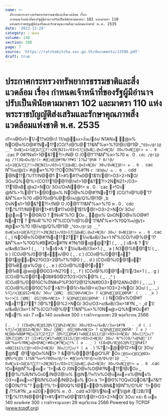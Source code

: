 ```yaml
---
name: >-
  ประกาศกระทรวงทรัพยากรธรรมชาติและสิ่งแวดล้อม เรื่อง
  กำหนดเจ้าหน้าที่ของรัฐผู้มีอำนาจปรับเป็นพินัยตามมาตรา 102 และมาตรา 110
  แห่งพระราชบัญญัติส่งเสริมและรักษาคุณภาพสิ่งแวดล้อมแห่งชาติ พ.ศ. 2535
date: '2023-11-29'
category: ง พิเศษ
volume: 140
section: 300
page: 7
source: 'https://ratchakitcha.soc.go.th/documents/13596.pdf'
draft: true
---
```


# ประกาศกระทรวงทรัพยากรธรรมชาติและสิ่งแวดล้อม เรื่อง กำหนดเจ้าหน้าที่ของรัฐผู้มีอำนาจปรับเป็นพินัยตามมาตรา 102 และมาตรา 110 แห่งพระราชบัญญัติส่งเสริมและรักษาคุณภาพสิ่งแวดล้อมแห่งชาติ พ.ศ. 2535

ป1>ก@0ก1>1/ง1?พ0@ก1 11/ช@ิแล>สิ่งแ/ล้อ/ N1ANอ ํ@ห% NO@ห%O@#?Nอ1?(CO/?อํ@%@'1?&N'็%พ>%?0!@//@!1@ _^` O3>/@!1@ __^ OหNพ1>1@&??!>2NN21>/O3>1?1@คB.@พ2>NO/ 3Oอ/OหN@!> พ . 0 . `cac P 0#?Nพ1>1@&??!>/N@ O /0@1'1?&N'็%พ>%?0 พ . 0 . `cdc /@!1@ ag /?(3QหOค/@/(> #@อ@@#?N/?P#1'1?&2"@%N ? 0/!@/พ1>1@&??!>2NN21>/O3>1?1@คB.@พ2>NO/ 3Oอ/OหN@!> พ . 0 . `cac N'็%ค/@/(> #@พ>%?0 !?OO!N/?%#?N `c !B3@ค/ พ . 0 . `cdd @N1?/%!1?/N@@1 1>#1/#1?พ0@1$11/@!>O3>2>NO/ 3Oอ/Q%@%>(CO1?1@@1!@/พ1>1@&??!>2NN21>/O3> 1?1@คB.@พ2>NO/ 3Oอ/OหN@!> พ . 0 . `cac >!Oอ ํ @N%>%@1'1>@0ํ@ห% NO@ห%O@#?Nอ1? (CO/?อํ@%@'1?&N'็%พ>%?0 อ@0?0อํ@%@!@/ค/@/Q%/@!1@ _b OหNพ1>1@&??!>/N@ O /0@1'1?&N'็%พ>%?0 พ . 0 . `cdc 1?/%!1?/N@@11>#1/#1?พ0@1$11/@!>O3>2>NO/ 3Oอ/ @ออ'1>@0R/O ? !NอR'%?O Oอ _ ํ@ห% QหONO@ห%O@#?Nอ1? ? !NอR'%?O N'็%(CO/?อํ@%@'1?&N'็%พ>%?0Q%ค/@/(> #@พ>%?0 !@/ค/@/Q%/@!1@ _^` O3>/@!1@ __^ OหNพ1>1@&??!>2NN21>/O3>1?1@คB.@พ2>NO/ 3Oอ/ OหN@!> พ . 0 . `cac ( _ ) NO@ห%O@#?Nอ1?2?? 1/ค/&คB//3พ>1 N'็%(CO/?อํ@%@'1?&N'็%พ>%?0Q%#B#Oอ#?N #?N/1@อ@@?1 ( _ . _ ) อ$>& ? 1/ค/&คB//3พ>1 ( _ . ` ) 1ออ$>& ? 1/ค/&คB//3พ>1 ( _ . a ) N3@%B@11/ ( _ . b ) (COอํ@%/0@1อห/@0 ( _ . c ) (COอํ@%/0@1อ? @1@อN2?0O3>2@1อ?%!1@0 ( _ . d ) (COอํ@%/0@1อ? @1คB.@พ%Oํ@ ( _ . e ) (COอํ@%/0@1อ? @1คB.@พอ@@0O3>N2?0 ( _ . f ) (COอํ@%/0@1อ!1//3พ>1 ( _ . g ) (COอํ@%/0@1อ0B#$0@2!1์O3>O(%@% ( _ . _^ ) (COอํ@%/0@10C%0์N#คP%P30?2@12%N#0O3>@12ANอ2@1 ( _ . __ ) (COอํ@%/0@10C%0์'>&?!>@1/>Nค1@>ห์/3พ>1O3>2>NO/ 3Oอ/ ( _ . _` ) %?/>@@12>NO/ 3Oอ/ @N ํ @1!ํ@Oห%N1> ? &ํ@%@@1@O%R' ( _ . _a ) %>!>1 @N ํ @1!ํ@Oห%N1> ? &ํ@%@@1@O%R' ( ` ) NO@ห%O@#?Nอ1?2?? 2ํ@%?@%2>NO/ 3Oอ/O3>ค/&คB//3พ>1#?N _ - _d 1/ค/&คB//3พ>1 N'็%(CO/?อํ@%@'1?&N'็%พ>%?0Nพ@>Q%N!#Oอ#?Nอ!% หน้า 7 เลม 140 ตอนพิเศษ 300 ง ราชกิจจานุเบกษา 29 พฤศจิกายน 2566

( ` . _ ) (COอํ@%/0@12ํ@%?@%2>NO/ 3Oอ/O3>ค/&คB//3พ>1#?N _ - _d ( ` . ` ) %?/>@@12>NO/ 3Oอ/ @N ํ @1!ํ@Oห%N1> ? &ํ@%@@1@O%R' ( a ) NO@ห%O@#?Nอ1?2?? 2ํ@%?@%#1?พ0@1$11/@!>O3>2>NO/ 3Oอ/?ห/? 2ํ@%?@%'3? 1>#1/#1?พ0@1$11/@!>O3>2>NO/ 3Oอ/ N'็%(CO/?อํ@%@'1?&N'็%พ>%?0Nพ@>Q%N!#Oอ#?Nอ!% ( a . _ ) (COอํ@%/0@12ํ@%?@%#1?พ0@1$11/@!>O3>2>NO/ 3Oอ/?ห/? ( a . ` ) %?/>@@12>NO/ 3Oอ/ @N ํ @1!ํ@Oห%N1> ? &ํ@%@@1@O%R' Oอ ` @1พ>@1@O3> ํ @N%>%@1'1?&N'็%พ>%?0Q%ค/@/(> #@พ>%?0!@/ค/@/Q%/@!1@ __^ OหNพ1>1@&??!>2NN21>/O3>1?1@คB.@พ2>NO/ 3Oอ/OหN@!> พ . 0 . `cac !Oอ#ํ@N'็%อค์ค> '1>อ& O /0NO@ห%O@#?Nอ1?!@/Oอ _ ํ@%/%R/N%Oอ0/N@2@/ค% @N/?ห?/ห%O@อค์ค>ห%@Nค% O3>อค์ค>อ?R/N%Oอ0/N@2อค% Oอ a '1>@0%?OQหOQO&?ค?&!?OO!N/?%"? @/?%'1>@0Q%1@>@%BN&1@N'็%!O%R' '1>@0  /?%#?N _a พ20>@0% พ . 0 . `cdd พ3!ํ@1/Nอ พ?1/@# /1์2B/11 1?/%!1?/N@@11>#1/#1?พ0@1$11/@!>O3>2>NO/ 3Oอ/ หน้า 8 เลม 140 ตอนพิเศษ 300 ง ราชกิจจานุเบกษา 29 พฤศจิกายน 2566 Powered by TCPDF (www.tcpdf.org)
